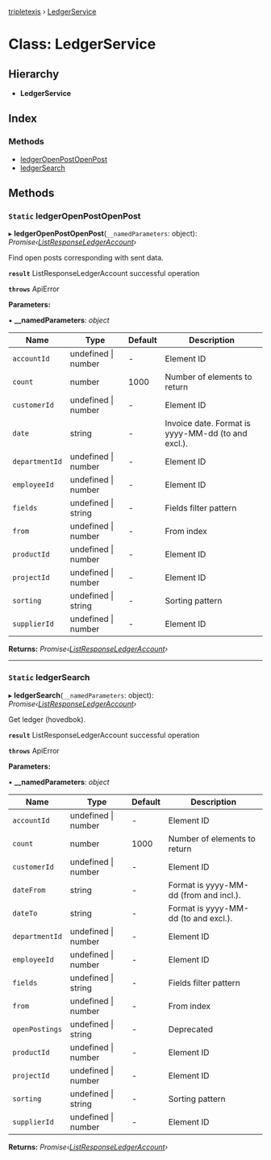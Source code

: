 [tripletexjs](../README.md) › [LedgerService](ledgerservice.md)

# Class: LedgerService

## Hierarchy

* **LedgerService**

## Index

### Methods

* [ledgerOpenPostOpenPost](ledgerservice.md#static-ledgeropenpostopenpost)
* [ledgerSearch](ledgerservice.md#static-ledgersearch)

## Methods

### `Static` ledgerOpenPostOpenPost

▸ **ledgerOpenPostOpenPost**(`__namedParameters`: object): *Promise‹[ListResponseLedgerAccount](../interfaces/listresponseledgeraccount.md)›*

Find open posts corresponding with sent data.

**`result`** ListResponseLedgerAccount successful operation

**`throws`** ApiError

**Parameters:**

▪ **__namedParameters**: *object*

Name | Type | Default | Description |
------ | ------ | ------ | ------ |
`accountId` | undefined &#124; number | - | Element ID |
`count` | number | 1000 | Number of elements to return |
`customerId` | undefined &#124; number | - | Element ID |
`date` | string | - | Invoice date. Format is yyyy-MM-dd (to and excl.). |
`departmentId` | undefined &#124; number | - | Element ID |
`employeeId` | undefined &#124; number | - | Element ID |
`fields` | undefined &#124; string | - | Fields filter pattern |
`from` | undefined &#124; number | - | From index |
`productId` | undefined &#124; number | - | Element ID |
`projectId` | undefined &#124; number | - | Element ID |
`sorting` | undefined &#124; string | - | Sorting pattern |
`supplierId` | undefined &#124; number | - | Element ID |

**Returns:** *Promise‹[ListResponseLedgerAccount](../interfaces/listresponseledgeraccount.md)›*

___

### `Static` ledgerSearch

▸ **ledgerSearch**(`__namedParameters`: object): *Promise‹[ListResponseLedgerAccount](../interfaces/listresponseledgeraccount.md)›*

Get ledger (hovedbok).

**`result`** ListResponseLedgerAccount successful operation

**`throws`** ApiError

**Parameters:**

▪ **__namedParameters**: *object*

Name | Type | Default | Description |
------ | ------ | ------ | ------ |
`accountId` | undefined &#124; number | - | Element ID |
`count` | number | 1000 | Number of elements to return |
`customerId` | undefined &#124; number | - | Element ID |
`dateFrom` | string | - | Format is yyyy-MM-dd (from and incl.). |
`dateTo` | string | - | Format is yyyy-MM-dd (to and excl.). |
`departmentId` | undefined &#124; number | - | Element ID |
`employeeId` | undefined &#124; number | - | Element ID |
`fields` | undefined &#124; string | - | Fields filter pattern |
`from` | undefined &#124; number | - | From index |
`openPostings` | undefined &#124; string | - | Deprecated |
`productId` | undefined &#124; number | - | Element ID |
`projectId` | undefined &#124; number | - | Element ID |
`sorting` | undefined &#124; string | - | Sorting pattern |
`supplierId` | undefined &#124; number | - | Element ID |

**Returns:** *Promise‹[ListResponseLedgerAccount](../interfaces/listresponseledgeraccount.md)›*
